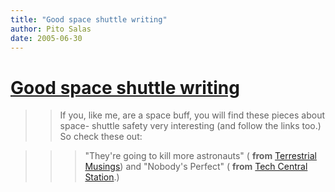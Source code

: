 ```yaml
---
title: "Good space shuttle writing"
author: Pito Salas
date: 2005-06-30
---
```

# [Good space shuttle writing](None)



>>

>> If you, like me, are a space buff, you will find these pieces about space-
shuttle safety very interesting (and follow the links too.) So check these
out:

>>

>>> "They're going to kill more astronauts" ( **from** [Terrestrial
Musings](<http://www.transterrestrial.com/archives/005438.html#005438>)) and
"Nobody's Perfect" ( **from** [Tech Central
Station](<http://techcentralstation.com/062905J.html>).)

>>>

>>>  


